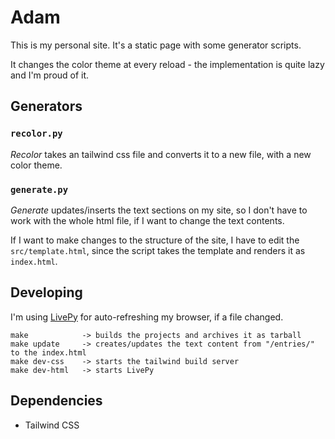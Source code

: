 # Adam
This is my personal site. It's a static page with some generator scripts.  

It changes the color theme at every reload - the implementation is quite lazy and I'm proud of it.  

## Generators
### `recolor.py`
*Recolor* takes an tailwind css file and converts it to a new file, with a new color theme.

### `generate.py`
*Generate* updates/inserts the text sections on my site, so I don't have to work with the whole
html file, if I want to change the text contents.  

If I want to make changes to the structure of the site, I have to edit the `src/template.html`, since 
the script takes the template and renders it as `index.html`.  

## Developing
I'm using [LivePy](https://github.com/worstprgr/livepy) for auto-refreshing my browser, if a file changed.  

```text
make            -> builds the projects and archives it as tarball
make update     -> creates/updates the text content from "/entries/" to the index.html
make dev-css    -> starts the tailwind build server
make dev-html   -> starts LivePy
```

## Dependencies
- Tailwind CSS


